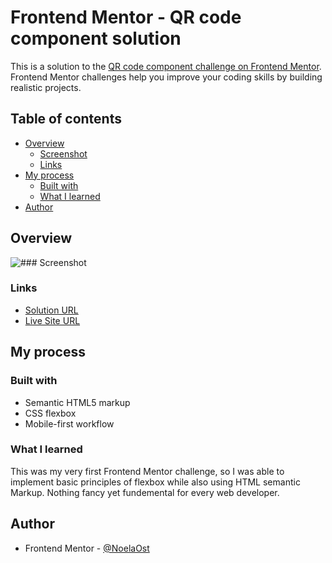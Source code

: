 # Frontend Mentor - QR code component solution

This is a solution to the [QR code component challenge on Frontend Mentor](https://www.frontendmentor.io/challenges/qr-code-component-iux_sIO_H). Frontend Mentor challenges help you improve your coding skills by building realistic projects. 

## Table of contents

- [Overview](#overview)
  - [Screenshot](#screenshot)
  - [Links](#links)
- [My process](#my-process)
  - [Built with](#built-with)
  - [What I learned](#what-i-learned)
- [Author](#author)

## Overview

![### Screenshot](https://user-images.githubusercontent.com/110282131/192479300-608615b1-22fd-43b6-bada-44df7d3f8db2.png)

### Links

- [Solution URL](https://github.com/NoelaOst/QR-Card)
- [Live Site URL](https://noelaost.github.io/QR-Card/)

## My process

### Built with

- Semantic HTML5 markup
- CSS flexbox
- Mobile-first workflow

### What I learned

This was my very first Frontend Mentor challenge, so I was able to implement basic principles of flexbox while also using HTML semantic Markup. 
Nothing fancy yet fundemental for every web developer.

## Author

- Frontend Mentor - [@NoelaOst](https://www.frontendmentor.io/profile/NoelaOst)

